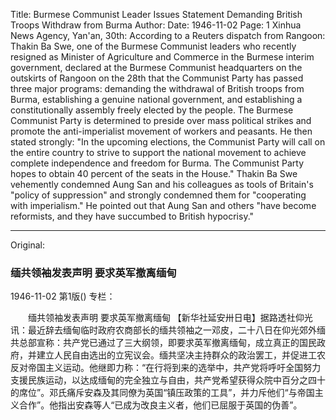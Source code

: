 Title: Burmese Communist Leader Issues Statement Demanding British Troops Withdraw from Burma
Author:
Date: 1946-11-02
Page: 1
Xinhua News Agency, Yan'an, 30th: According to a Reuters dispatch from Rangoon: Thakin Ba Swe, one of the Burmese Communist leaders who recently resigned as Minister of Agriculture and Commerce in the Burmese interim government, declared at the Burmese Communist headquarters on the outskirts of Rangoon on the 28th that the Communist Party has passed three major programs: demanding the withdrawal of British troops from Burma, establishing a genuine national government, and establishing a constitutionally assembly freely elected by the people. The Burmese Communist Party is determined to preside over mass political strikes and promote the anti-imperialist movement of workers and peasants. He then stated strongly: "In the upcoming elections, the Communist Party will call on the entire country to strive to support the national movement to achieve complete independence and freedom for Burma. The Communist Party hopes to obtain 40 percent of the seats in the House." Thakin Ba Swe vehemently condemned Aung San and his colleagues as tools of Britain's "policy of suppression" and strongly condemned them for "cooperating with imperialism." He pointed out that Aung San and others "have become reformists, and they have succumbed to British hypocrisy."



<hr /> 

Original: 


### 缅共领袖发表声明  要求英军撤离缅甸

1946-11-02
第1版()
专栏：

　　缅共领袖发表声明
    要求英军撤离缅甸
    【新华社延安卅日电】据路透社仰光讯：最近辞去缅甸临时政府农商部长的缅共领袖之一邓皮，二十八日在仰光郊外缅共总部宣称：共产党已通过了三大纲领，即要求英军撤离缅甸，成立真正的国民政府，并建立人民自由选出的立宪议会。缅共坚决主持群众的政治罢工，并促进工农反对帝国主义运动。他继即力称：“在行将到来的选举中，共产党将呼吁全国努力支援民族运动，以达成缅甸的完全独立与自由，共产党希望获得众院中百分之四十的席位”。邓氏痛斥安森及其同僚为英国“镇压政策的工具”，并力斥他们“与帝国主义合作”。他指出安森等人“已成为改良主义者，他们已屈服于英国的伪善”。
